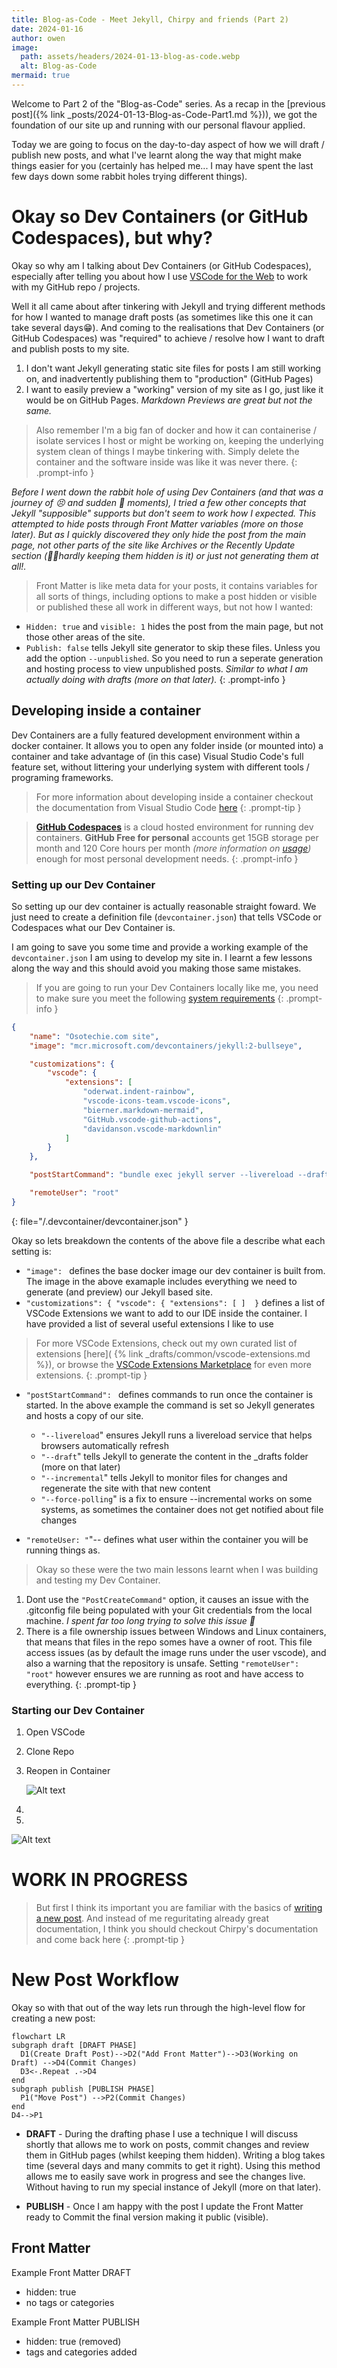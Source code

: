 ```yaml
---
title: Blog-as-Code - Meet Jekyll, Chirpy and friends (Part 2)
date: 2024-01-16
author: owen
image:
  path: assets/headers/2024-01-13-blog-as-code.webp
  alt: Blog-as-Code
mermaid: true
---
```


Welcome to Part 2 of the "Blog-as-Code" series. As a recap in the [previous post]({% link _posts/2024-01-13-Blog-as-Code-Part1.md %})), we got the foundation of our site up and running with our personal flavour applied.

Today we are going to focus on the day-to-day aspect of how we will draft / publish new posts, and what I've learnt along the way that might make things easier for you (certainly has helped me... I may have spent the last few days down some rabbit holes trying different things).

# Okay so Dev Containers (or GitHub Codespaces), but why?

Okay so why am I talking about Dev Containers (or GitHub Codespaces), especially after telling you about how I use [VSCode for the Web](https://vscode.dev) to work with my GitHub repo / projects.

Well it all came about after tinkering with Jekyll and trying different methods for how I wanted to manage draft posts (as sometimes like this one it can take several days😁). And coming to the realisations that Dev Containers (or GitHub Codespaces) was "required" to achieve / resolve how I want to draft and publish posts to my site.

1. I don't want Jekyll generating static site files for posts I am still working on, and inadvertently publishing them to "production" (GitHub Pages)
2. I want to easily preview a "working" version of my site as I go, just like it would be on GitHub Pages. *Markdown Previews are great but not the same.*

> Also remember I'm a big fan of docker and how it can containerise / isolate services I host or might be working on, keeping the underlying system clean of things I maybe tinkering with. Simply delete the container and the software inside was like it was never there.
{: .prompt-info }

*Before I went down the rabbit hole of using Dev Containers (and that was a journey of 😣 and sudden 🙌 moments), I tried a few other concepts that Jekyll "supposible" supports but don't seem to work how I expected. This attempted to hide posts through Front Matter variables (more on those later). But as I quickly discovered they only hide the post from the main page, not other parts of the site like Archives or the Recently Update section (🤦‍♂️hardly keeping them hidden is it) or just not generating them at all!.*

> Front Matter is like meta data for your posts, it contains variables for all sorts of things, including options to make a post hidden or visible or published these all work in different ways, but not how I wanted:
- ```Hidden: true``` and ```visible: 1``` hides the post from the main page, but not those other areas of the site.
- ```Publish: false``` tells Jekyll site generator to skip these files. Unless you add the option ```--unpublished```. So you need to run a seperate generation and hosting process to view unpublished posts. *Similar to what I am actually doing with drafts (more on that later).*
{: .prompt-info }

## Developing inside a container

Dev Containers are a fully featured development environment within a docker container. It allows you to open any folder inside (or mounted into) a container and take advantage of (in this case) Visual Studio Code's full feature set, without littering your underlying system with different tools / programing frameworks.

> For more information about developing inside a container checkout the documentation from Visual Studio Code [here](https://code.visualstudio.com/docs/devcontainers/containers)
{: .prompt-tip }

> [**GitHub Codespaces**](https://github.com/features/codespaces) is a cloud hosted environment for running dev containers. **GitHub Free for personal** accounts get  15GB storage per month and 120 Core hours per month *(more information on [usage](https://docs.github.com/en/billing/managing-billing-for-github-codespaces/about-billing-for-github-codespaces#monthly-included-storage-and-core-hours-for-personal-accounts))* enough for most personal development needs.
{: .prompt-info }

### Setting up our Dev Container

So setting up our dev container is actually reasonable straight foward. We just need to create a definition file (```devcontainer.json```) that tells VSCode or Codespaces what our Dev Container is.

I am going to save you some time and provide a working example of the ```devcontainer.json``` I am using to develop my site in. I learnt a few lessons along the way and this should avoid you making those same mistakes.

> If you are going to run your Dev Containers locally like me, you need to make sure you meet the following [system requirements](https://code.visualstudio.com/docs/devcontainers/containers#_system-requirements)
{: .prompt-info }

```json
{
	"name": "Osotechie.com site",
	"image": "mcr.microsoft.com/devcontainers/jekyll:2-bullseye",

	"customizations": {
		"vscode": {
			"extensions": [
				"oderwat.indent-rainbow",
				"vscode-icons-team.vscode-icons",
				"bierner.markdown-mermaid",
				"GitHub.vscode-github-actions",
				"davidanson.vscode-markdownlin"
			]
		}
	},

	"postStartCommand": "bundle exec jekyll server --livereload --draft --incremental --force-polling",

	"remoteUser": "root"
}
```
{: file="/.devcontainer/devcontainer.json" }

Okay so lets breakdown the contents of the above file a describe what each setting is:

- ```"image": ``` defines the base docker image our dev container is built from. The image in the above examaple includes everything we need to generate (and preview) our Jekyll based site.
- ```"customizations": { "vscode": { "extensions": [ ]	}``` defines a list of VSCode Extensions we want to add to our IDE inside the container. I have provided a list of several useful extensions I like to use 

> For more VSCode Extensions, check out my own curated list of extensions [here]( {% link _drafts/common/vscode-extensions.md %}), or browse the [VSCode Extensions Marketplace](https://marketplace.visualstudio.com/) for even more extensions.
{: .prompt-tip }

- ```"postStartCommand": ``` defines commands to run once the container is started. In the above example the command is set so Jekyll generates and hosts a copy of our site.

  - ```"--livereload```" ensures Jekyll runs a livereload service that helps browsers automatically refresh 
  - ```"--draft```" tells Jekyll to generate the content in the _drafts folder (more on that later)
  - ```"--incremental```" tells Jekyll to monitor files for changes and regenerate the site with that new content
  - ```"--force-polling```" is a fix to ensure --incremental works on some systems, as sometimes the container does not get notified about file changes

- ```"remoteUser: "```"-- defines what user within the container you will be running things as. 

> Okay so these were the two main lessons learnt when I was building and testing my Dev Container.
1. Dont use the ```"PostCreateCommand"``` option, it causes an issue with the .gitconfig file being populated with your Git credentials from the local machine. *I spent far too long trying to solve this issue 😤*
2. There is a file ownership issues between Windows and Linux containers, that means that files in the repo somes have a owner of root. This file access issues (as by default the image runs under the user vscode), and also a warning that the repository is unsafe. Setting ```"remoteUser": "root"``` however ensures we are running as root and have access to everything.
{: .prompt-tip }

### Starting our Dev Container

1. Open VSCode
2. Clone Repo
3. Reopen in Container
	
	![Alt text](reopenincontainer.png)

4. 

5. 

![Alt text](image.png)


# WORK IN PROGRESS


>But first I think its important you are familiar with the basics of [writing a new post](https://chirpy.cotes.page/posts/write-a-new-post/). And instead of me reguritating already great documentation, I think you should checkout Chirpy's documentation and come back here
{: .prompt-tip }

# New Post Workflow

Okay so with that out of the way lets run through the high-level flow for creating a new post:

```mermaid
flowchart LR
subgraph draft [DRAFT PHASE]
  D1(Create Draft Post)-->D2("Add Front Matter")-->D3(Working on Draft) -->D4(Commit Changes)
  D3<-.Repeat .->D4
end
subgraph publish [PUBLISH PHASE]
  P1("Move Post") -->P2(Commit Changes)
end
D4-->P1

```

* **DRAFT** - During the drafting phase I use a technique I will discuss shortly that allows me to work on posts, commit changes and review them in GitHub pages (whilst keeping them hidden). Writing a blog takes time (several days and many commits to get it right). Using this method allows me to easily save work in progress and see the changes live. Without having to run my special instance of Jekyll (more on that later).

* **PUBLISH** - Once I am happy with the post I update the Front Matter ready to Commit the final version making it public (visible).

## Front Matter

Example Front Matter DRAFT
- hidden: true
- no tags or categories

Example Front Matter PUBLISH
- hidden: true (removed)
- tags and categories added
